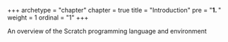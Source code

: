 +++
archetype = "chapter"
chapter = true
title = "Introduction"
pre = "<b>1. </b>"
weight = 1
ordinal = "1"
+++

An overview of the Scratch programming language and environment